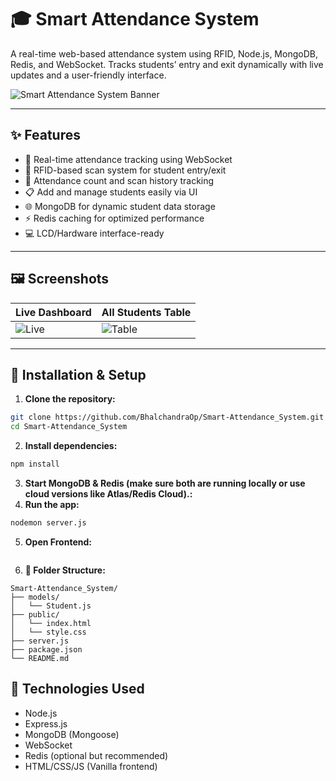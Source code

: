 # 🎓 Smart Attendance System

A real-time web-based attendance system using RFID, Node.js, MongoDB, Redis, and WebSocket. Tracks students’ entry and exit dynamically with live updates and a user-friendly interface.

![Smart Attendance System Banner](screenshots/banner.png)

---

## ✨ Features

- 📡 Real-time attendance tracking using WebSocket
- 🎴 RFID-based scan system for student entry/exit
- 🧾 Attendance count and scan history tracking
- 📋 Add and manage students easily via UI
- 🌐 MongoDB for dynamic student data storage
- ⚡ Redis caching for optimized performance
- 💻 LCD/Hardware interface-ready

---

## 🖼️ Screenshots

| Live Dashboard | All Students Table |
|----------------|--------------------|
| ![Live](screenshots/live-info.png) | ![Table](screenshots/all-students.png) |

---

## 🔧 Installation & Setup

1. **Clone the repository:**

```bash
git clone https://github.com/BhalchandraOp/Smart-Attendance_System.git
cd Smart-Attendance_System
```

2. **Install dependencies:**
```bash
npm install
```
3. **Start MongoDB & Redis (make sure both are running locally or use cloud versions like Atlas/Redis Cloud).:**
4. **Run the app:**
```bash
nodemon server.js
```
5. **Open Frontend:**
```Just open index.html in your browser. Make sure it's allowed to connect to localhost:3000.
```
6. **📁 Folder Structure:**
```pgsql
Smart-Attendance_System/
├── models/
│   └── Student.js
├── public/
│   └── index.html
│   └── style.css
├── server.js
├── package.json
└── README.md
```
## 🚀 Technologies Used
- Node.js
- Express.js
- MongoDB (Mongoose)
- WebSocket
- Redis (optional but recommended)
- HTML/CSS/JS (Vanilla frontend)
  

